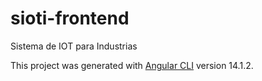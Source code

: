 # sioti-frontend
Sistema de IOT para Industrias

This project was generated with [Angular CLI](https://github.com/angular/angular-cli) version 14.1.2.
